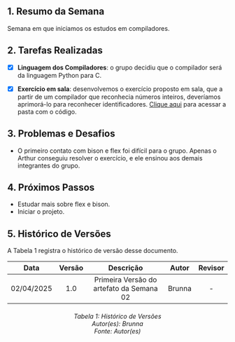 ## 1. Resumo da Semana

Semana em que iniciamos os estudos em compiladores.

## 2. Tarefas Realizadas
- [X] **Linguagem dos Compiladores**: o grupo decidiu que o compilador será da linguagem Python para C.
- [X] **Exercício em sala**: desenvolvemos o exercício proposto em sala, que a partir de um compilador que reconhecia números inteiros, deveríamos aprimorá-lo para reconhecer identificadores. [Clique aqui](https://github.com/brunna-martins/compiladores-equipe-1/tree/main/semana-02/exercicio-resolvido) para acessar a pasta com o código.


## 3. Problemas e Desafios
- O primeiro contato com bison e flex foi difícil para o grupo. Apenas o Arthur conseguiu resolver o exercício, e ele ensinou aos demais integrantes do grupo.

## 4. Próximos Passos
- Estudar mais sobre flex e bison.
- Iniciar o projeto.

## 5. Histórico de Versões

A Tabela 1 registra o histórico de versão desse documento.

|**Data** | **Versão** | **Descrição** | **Autor** | **Revisor** |
|:---: | :---: | :---: | :---: | :---: |
| 02/04/2025 | 1.0 | Primeira Versão do artefato da Semana 02 | Brunna | - |

<h6 align = "center"> Tabela 1: Histórico de Versões
<br> Autor(es): Brunna 
<br>Fonte: Autor(es)</h6>
